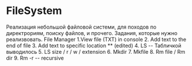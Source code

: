# FileSystem
Реализация небольшой файловой системи, для походов по директрориям, поиску файлов, и прочего. 
Задания, которые нужно реализвовать.
File Manager
1.View file (TXT) in console
2. Add text to the end of file
3. Add text to specific location ** (edited) 
4. LS   --  Табличкой выводилось
5.  LS size / r / w / extension
6. Mkdir
7. Mkfile
8. Rm file / Rm dir
9. Rm -r -- recursive
